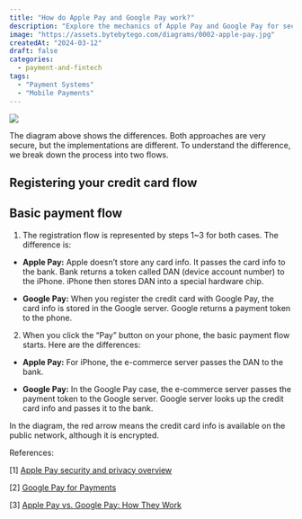 ```yaml
---
title: "How do Apple Pay and Google Pay work?"
description: "Explore the mechanics of Apple Pay and Google Pay for secure transactions."
image: "https://assets.bytebytego.com/diagrams/0002-apple-pay.jpg"
createdAt: "2024-03-12"
draft: false
categories:
  - payment-and-fintech
tags:
  - "Payment Systems"
  - "Mobile Payments"
---
```


![](https://assets.bytebytego.com/diagrams/0002-apple-pay.jpg)

The diagram above shows the differences. Both approaches are very secure, but the implementations are different. To understand the difference, we break down the process into two flows.

## Registering your credit card flow

## Basic payment flow

1.  The registration flow is represented by steps 1~3 for both cases. The difference is:

*   **Apple Pay:** Apple doesn’t store any card info. It passes the card info to the bank. Bank returns a token called DAN (device account number) to the iPhone. iPhone then stores DAN into a special hardware chip.

*   **Google Pay:** When you register the credit card with Google Pay, the card info is stored in the Google server. Google returns a payment token to the phone.

2.  When you click the “Pay” button on your phone, the basic payment flow starts. Here are the differences:

*   **Apple Pay:** For iPhone, the e-commerce server passes the DAN to the bank.

*   **Google Pay:** In the Google Pay case, the e-commerce server passes the payment token to the Google server. Google server looks up the credit card info and passes it to the bank.

In the diagram, the red arrow means the credit card info is available on the public network, although it is encrypted.

References:

[1] [Apple Pay security and privacy overview](https://support.apple.com/en-us/101554)

[2] [Google Pay for Payments](https://developers.google.com/pay/api/android/overview)

[3] [Apple Pay vs. Google Pay: How They Work](https://www.investopedia.com/articles/personal-finance/010215/apple-pay-vs-google-wallet-how-they-work.asp)
